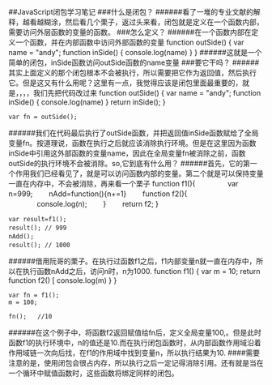 ##JavaScript闭包学习笔记
###什么是闭包？
######看了一堆的专业文献的解释，越看越糊涂，然后看几个栗子，返过头来看，闭包就是定义在一个函数内部，需要访问外层函数的变量的函数。
###怎么定义？
######在一个函数内部在定义一个函数，并在内部函数中访问外部函数的变量
	function outSide() {
		var name = "andy";
		function inSide() {
			console.log(name)
		}
	}
######这就是一个简单的闭包，inSide函数访问outSide函数的name变量
###要它干吗？
######其实上面定义的那个闭包根本不会被执行，所以需要把它作为返回值，然后执行它。但是这又有什么用呢？这里有一点，我觉得应该是闭包里面最重要的，就是，，，，我们先把代码改过来
	function outSide() {
		var name = "andy";
		function inSide() {
			console.log(name)
		}
		return inSide();
	}
	
	var fn = outSide();
######我们在代码最后执行了outSide函数，并把返回值inSide函数赋给了全局变量fn。按道理说，函数在执行之后就应该消除执行环境。但是在这里因为函数inSide中引用这外部函数的变量name，因此在全局变量fn被消除之前，函数outSide的执行环境不会被消除。so,它到底有什么用？
######首先，它的第一个作用我们已经看见了，就是可以访问函数内部的变量。第二个就是可以保持变量一直在内存中，不会被消除，再来看一个栗子
	function f1(){ 　　
    　　var n=999;
    　　nAdd=function(){n+=1}
    　　function f2(){
	　　　　console.log(n);
	　　}
	　　return f2;
	}

	var result=f1();
	result(); // 999　　
	nAdd();　　 
	result(); // 1000　　
######借用阮哥的栗子。在执行过函数f1之后，f1内部变量n就一直在内存中，所以在执行函数nAdd之后，访问n时，n为1000.
	function f1() {
		var m = 10;
		return function f2() [
			console.log(m)
		}
	}

	var fn = f1();
	m = 100;

	fn();   //10
######在这个例子中，将函数f2返回赋值给fn后，定义全局变量100,。但是此时函数f1的执行环境中，n的值还是10.而在执行闭包函数时，从内部函数作用域沿着作用域链一次向后找，在f1的作用域中找到变量n，所以执行结果为10.
####需要注意的是，使用闭包会很占内存，所以执行之后一定记得消除引用。还有就是当在一个循环中赋值函数时，这些函数将绑定同样的闭包。